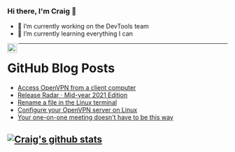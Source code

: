 ### Hi there, I'm Craig 👋

<!--
**CraigTeelFugro/CraigTeelFugro** is a ✨ _special_ ✨ repository because its `README.md` (this file) appears on your GitHub profile.

Here are some ideas to get you started:
-->

- 🔭 I’m currently working on the DevTools team
- 🌱 I’m currently learning everything I can

[<img align="left" alt="Craig Teel | LinkedIn" width="22px" src="https://cdn.jsdelivr.net/npm/simple-icons@v3/icons/linkedin.svg" />][linkedin]

---

# GitHub Blog Posts

<!-- BLOG-POST-LIST:START -->
- [Access OpenVPN from a client computer](https://opensource.com/article/21/7/openvpn-client)
- [Release Radar · Mid-year 2021 Edition](https://github.blog/2021-08-05-release-radar-jun-jul-2021/)
- [Rename a file in the Linux terminal](https://opensource.com/article/21/8/rename-file-linux-terminal)
- [Configure your OpenVPN server on Linux](https://opensource.com/article/21/7/openvpn-firewall)
- [Your one-on-one meeting doesn&#039;t have to be this way](https://opensource.com/open-organization/21/8/one-on-one-meeting-tips)
<!-- BLOG-POST-LIST:END -->

## [![Craig's github stats](https://github-readme-stats.vercel.app/api?username=craigteelfugro)](https://github.com/anuraghazra/github-readme-stats)


[linkedin]: https://linkedin.com/in/craig-teel-b8786771
